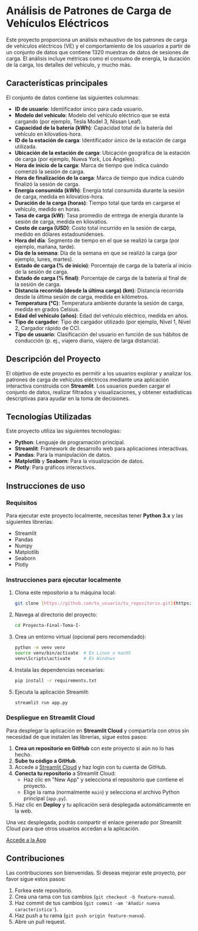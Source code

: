 # Análisis de Patrones de Carga de Vehículos Eléctricos

Este proyecto proporciona un análisis exhaustivo de los patrones de carga de vehículos eléctricos (VE) y el comportamiento de los usuarios a partir de un conjunto de datos que contiene 1320 muestras de datos de sesiones de carga. El análisis incluye métricas como el consumo de energía, la duración de la carga, los detalles del vehículo, y mucho más.

## Características principales

El conjunto de datos contiene las siguientes columnas:

- **ID de usuario**: Identificador único para cada usuario.
- **Modelo del vehículo**: Modelo del vehículo eléctrico que se está cargando (por ejemplo, Tesla Model 3, Nissan Leaf).
- **Capacidad de la batería (kWh)**: Capacidad total de la batería del vehículo en kilovatios-hora.
- **ID de la estación de carga**: Identificador único de la estación de carga utilizada.
- **Ubicación de la estación de carga**: Ubicación geográfica de la estación de carga (por ejemplo, Nueva York, Los Ángeles).
- **Hora de inicio de la carga**: Marca de tiempo que indica cuándo comenzó la sesión de carga.
- **Hora de finalización de la carga**: Marca de tiempo que indica cuándo finalizó la sesión de carga.
- **Energía consumida (kWh)**: Energía total consumida durante la sesión de carga, medida en kilovatios-hora.
- **Duración de la carga (horas)**: Tiempo total que tarda en cargarse el vehículo, medido en horas.
- **Tasa de carga (kW)**: Tasa promedio de entrega de energía durante la sesión de carga, medida en kilovatios.
- **Costo de carga (USD)**: Costo total incurrido en la sesión de carga, medido en dólares estadounidenses.
- **Hora del día**: Segmento de tiempo en el que se realizó la carga (por ejemplo, mañana, tarde).
- **Día de la semana**: Día de la semana en que se realizó la carga (por ejemplo, lunes, martes).
- **Estado de carga (% de inicio)**: Porcentaje de carga de la batería al inicio de la sesión de carga.
- **Estado de carga (% final)**: Porcentaje de carga de la batería al final de la sesión de carga.
- **Distancia recorrida (desde la última carga) (km)**: Distancia recorrida desde la última sesión de carga, medida en kilómetros.
- **Temperatura (°C)**: Temperatura ambiente durante la sesión de carga, medida en grados Celsius.
- **Edad del vehículo (años)**: Edad del vehículo eléctrico, medida en años.
- **Tipo de cargador**: Tipo de cargador utilizado (por ejemplo, Nivel 1, Nivel 2, Cargador rápido de CC).
- **Tipo de usuario**: Clasificación del usuario en función de sus hábitos de conducción (p. ej., viajero diario, viajero de larga distancia).

## Descripción del Proyecto

El objetivo de este proyecto es permitir a los usuarios explorar y analizar los patrones de carga de vehículos eléctricos mediante una aplicación interactiva construida con **Streamlit**. Los usuarios pueden cargar el conjunto de datos, realizar filtrados y visualizaciones, y obtener estadísticas descriptivas para ayudar en la toma de decisiones.

## Tecnologías Utilizadas

Este proyecto utiliza las siguientes tecnologías:

- **Python**: Lenguaje de programación principal.
- **Streamlit**: Framework de desarrollo web para aplicaciones interactivas.
- **Pandas**: Para la manipulación de datos.
- **Matplotlib** y **Seaborn**: Para la visualización de datos.
- **Plotly**: Para gráficos interactivos.

## Instrucciones de uso

### Requisitos

Para ejecutar este proyecto localmente, necesitas tener **Python 3.x** y las siguientes librerías:

- Streamlit
- Pandas
- Numpy
- Matplotlib
- Seaborn
- Plotly

### Instrucciones para ejecutar localmente

1. Clona este repositorio a tu máquina local:
    ```bash
    git clone [https://github.com/tu_usuario/tu_repositorio.git](https://github.com/Sebas23615/Proyecto-Final-Toma-I-.git)
    ```

2. Navega al directorio del proyecto:
    ```bash
    cd Proyecto-Final-Toma-I-
    ```

3. Crea un entorno virtual (opcional pero recomendado):
    ```bash
    python -m venv venv
    source venv/bin/activate  # En Linux o macOS
    venv\Scripts\activate     # En Windows
    ```

4. Instala las dependencias necesarias:
    ```bash
    pip install -r requirements.txt
    ```

5. Ejecuta la aplicación Streamlit:
    ```bash
    streamlit run app.py
    ```

### Despliegue en Streamlit Cloud

Para desplegar la aplicación en **Streamlit Cloud** y compartirla con otros sin necesidad de que instalen las librerías, sigue estos pasos:

1. **Crea un repositorio en GitHub** con este proyecto si aún no lo has hecho.
2. **Sube tu código a GitHub**.
3. Accede a [Streamlit Cloud](https://share.streamlit.io/) y haz login con tu cuenta de GitHub.
4. **Conecta tu repositorio** a Streamlit Cloud:
   - Haz clic en "New App" y selecciona el repositorio que contiene el proyecto.
   - Elige la rama (normalmente `main`) y selecciona el archivo Python principal (`app.py`).
5. Haz clic en **Deploy** y tu aplicación será desplegada automáticamente en la web.

Una vez desplegada, podrás compartir el enlace generado por Streamlit Cloud para que otros usuarios accedan a la aplicación.

[Accede a la App](https://tomadecisiones1.streamlit.app/)

## Contribuciones

Las contribuciones son bienvenidas. Si deseas mejorar este proyecto, por favor sigue estos pasos:

1. Forkea este repositorio.
2. Crea una rama con tus cambios (`git checkout -b feature-nueva`).
3. Haz commit de tus cambios (`git commit -am 'Añadir nueva característica'`).
4. Haz push a tu rama (`git push origin feature-nueva`).
5. Abre un pull request.
